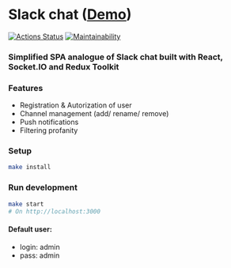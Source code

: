 # Slack chat ([Demo](https://lawful-minute-production.up.railway.app))

[![Actions Status](https://github.com/AnastasiaKv/frontend-project-12/workflows/hexlet-check/badge.svg)](https://github.com/AnastasiaKv/frontend-project-12/actions)
[![Maintainability](https://api.codeclimate.com/v1/badges/fee232430a24c532c5c0/maintainability)](https://codeclimate.com/github/AnastasiaKv/frontend-project-12/maintainability)

### Simplified SPA analogue of Slack chat built with React, Socket.IO and Redux Toolkit

### Features

- Registration & Autorization of user
- Channel management (add/ rename/ remove)
- Push notifications
- Filtering profanity

### Setup

```sh
make install
```

### Run development

```sh
make start
# On http://localhost:3000
```

#### Default user:

- login: admin
- pass: admin
